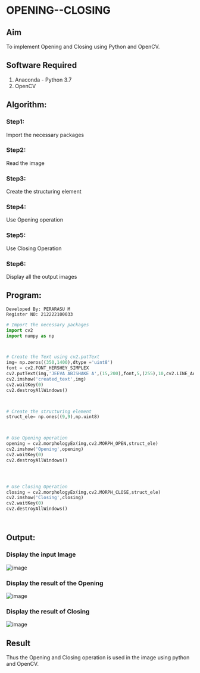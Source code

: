 # OPENING--CLOSING
## Aim
To implement Opening and Closing using Python and OpenCV.

## Software Required
1. Anaconda - Python 3.7
2. OpenCV
## Algorithm:
### Step1:
Import the necessary packages


### Step2:
Read the image

### Step3:
Create the structuring element

### Step4:
Use Opening operation

### Step5:
Use Closing Operation

### Step6:
Display all the output images

 
## Program:
```
Developed By: PERARASU M
Register NO: 212222100033
```
``` Python
# Import the necessary packages
import cv2
import numpy as np



# Create the Text using cv2.putText
img= np.zeros((350,1400),dtype ='uint8')
font = cv2.FONT_HERSHEY_SIMPLEX
cv2.putText(img,'JEEVA ABISHAKE A',(15,200),font,5,(255),10,cv2.LINE_AA)
cv2.imshow('created_text',img)
cv2.waitKey(0)
cv2.destroyAllWindows()



# Create the structuring element
struct_ele= np.ones((9,9),np.uint8)



# Use Opening operation
opening = cv2.morphologyEx(img,cv2.MORPH_OPEN,struct_ele)
cv2.imshow('Opening',opening)
cv2.waitKey(0)
cv2.destroyAllWindows()




# Use Closing Operation
closing = cv2.morphologyEx(img,cv2.MORPH_CLOSE,struct_ele)
cv2.imshow('Closing',closing)
cv2.waitKey(0)
cv2.destroyAllWindows()




```
## Output:

### Display the input Image
![image](https://github.com/PERARASU10/OPENING--CLOSING/assets/118348589/f8a44490-b9cb-4d3e-8325-cefefc161c91)




### Display the result of the Opening
![image](https://github.com/PERARASU10/OPENING--CLOSING/assets/118348589/416fd9d0-0c62-446d-bae5-27dbfa55a199)


### Display the result of Closing
![image](https://github.com/PERARASU10/OPENING--CLOSING/assets/118348589/397e8ebe-adfb-4cd2-bed0-2375c58d7509)



## Result
Thus the Opening and Closing operation is used in the image using python and OpenCV.
